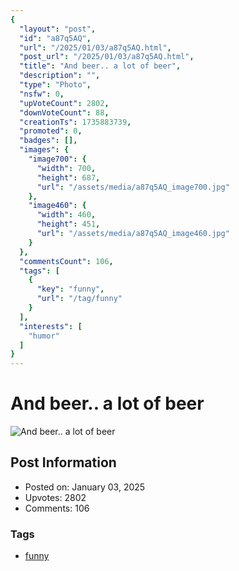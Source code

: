 ```yaml
---
{
  "layout": "post",
  "id": "a87q5AQ",
  "url": "/2025/01/03/a87q5AQ.html",
  "post_url": "/2025/01/03/a87q5AQ.html",
  "title": "And beer.. a lot of beer",
  "description": "",
  "type": "Photo",
  "nsfw": 0,
  "upVoteCount": 2802,
  "downVoteCount": 88,
  "creationTs": 1735883739,
  "promoted": 0,
  "badges": [],
  "images": {
    "image700": {
      "width": 700,
      "height": 687,
      "url": "/assets/media/a87q5AQ_image700.jpg"
    },
    "image460": {
      "width": 460,
      "height": 451,
      "url": "/assets/media/a87q5AQ_image460.jpg"
    }
  },
  "commentsCount": 106,
  "tags": [
    {
      "key": "funny",
      "url": "/tag/funny"
    }
  ],
  "interests": [
    "humor"
  ]
}
---
```


# And beer.. a lot of beer

![And beer.. a lot of beer](/assets/media/a87q5AQ_image700.jpg)

## Post Information

- Posted on: January 03, 2025
- Upvotes: 2802
- Comments: 106

### Tags

- [funny](/tag/funny)
